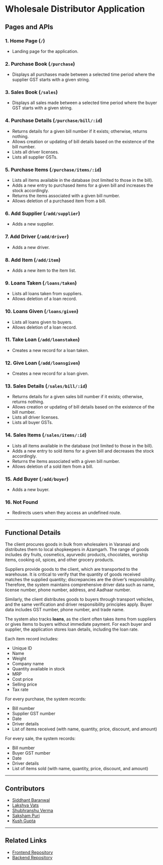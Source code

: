 # Wholesale Distributor Application

## Pages and APIs

### 1. Home Page (`/`)
- Landing page for the application.

### 2. Purchase Book (`/purchase`)
- Displays all purchases made between a selected time period where the supplier GST starts with a given string.

### 3. Sales Book (`/sales`)
- Displays all sales made between a selected time period where the buyer GST starts with a given string.

### 4. Purchase Details (`/purchase/bill/:id`)
- Returns details for a given bill number if it exists; otherwise, returns nothing.  
- Allows creation or updating of bill details based on the existence of the bill number.  
- Lists all driver licenses.  
- Lists all supplier GSTs.

### 5. Purchase Items (`/purchase/items/:id`)
- Lists all items available in the database (not limited to those in the bill).  
- Adds a new entry to purchased items for a given bill and increases the stock accordingly.  
- Returns the items associated with a given bill number.  
- Allows deletion of a purchased item from a bill.

### 6. Add Supplier (`/add/supplier`)
- Adds a new supplier.

### 7. Add Driver (`/add/driver`)
- Adds a new driver.

### 8. Add Item (`/add/item`)
- Adds a new item to the item list.

### 9. Loans Taken (`/loans/taken`)
- Lists all loans taken from suppliers.  
- Allows deletion of a loan record.

### 10. Loans Given (`/loans/given`)
- Lists all loans given to buyers.  
- Allows deletion of a loan record.

### 11. Take Loan (`/add/loanstaken`)
- Creates a new record for a loan taken.

### 12. Give Loan (`/add/loansgiven`)
- Creates a new record for a loan given.

### 13. Sales Details (`/sales/bill/:id`)
- Returns details for a given sales bill number if it exists; otherwise, returns nothing.  
- Allows creation or updating of bill details based on the existence of the bill number.  
- Lists all driver licenses.  
- Lists all buyer GSTs.

### 14. Sales Items (`/sales/items/:id`)
- Lists all items available in the database (not limited to those in the bill).  
- Adds a new entry to sold items for a given bill and decreases the stock accordingly.  
- Returns the items associated with a given bill number.  
- Allows deletion of a sold item from a bill.

### 15. Add Buyer (`/add/buyer`)
- Adds a new buyer.

### 16. Not Found
- Redirects users when they access an undefined route.

---

## Functional Details
The client procures goods in bulk from wholesalers in Varanasi and distributes them to local shopkeepers in Azamgarh. The range of goods includes dry fruits, cosmetics, ayurvedic products, chocolates, worship items, cooking oil, spices, and other grocery products.  

Suppliers provide goods to the client, which are transported to the warehouse. It is critical to verify that the quantity of goods received matches the supplied quantity; discrepancies are the driver’s responsibility. Therefore, the system maintains comprehensive driver data such as name, license number, phone number, address, and Aadhaar number.  

Similarly, the client distributes goods to buyers through transport vehicles, and the same verification and driver responsibility principles apply. Buyer data includes GST number, phone number, and trade name.  

The system also tracks **loans**, as the client often takes items from suppliers or gives items to buyers without immediate payment. For each buyer and supplier, the application stores loan details, including the loan rate.  

Each item record includes:
- Unique ID  
- Name  
- Weight  
- Company name  
- Quantity available in stock  
- MRP  
- Cost price
- Selling price  
- Tax rate

For every purchase, the system records:
- Bill number  
- Supplier GST number  
- Date  
- Driver details  
- List of items received (with name, quantity, price, discount, and amount)

For every sale, the system records:
- Bill number  
- Buyer GST number  
- Date  
- Driver details  
- List of items sold (with name, quantity, price, discount, and amount)

---

## Contributors
- [Siddhant Baranwal](https://github.com/Siddhant-Baranwal)  
- [Lakshya Vats](https://github.com/p1x3lph4nt0m)  
- [Shubhranshu Verma](https://github.com/shubhuu-ops)  
- [Saksham Puri](https://github.com/sakshampuri21)  
- [Kush Gupta](https://github.com/kushstudentcse23-jpg)

---

## Related Links
- [Frontend Repository](https://github.com/Siddhant-Baranwal/DBMS_frontend)  
- [Backend Repository](https://github.com/p1x3lph4nt0m/DBMS_proj)
